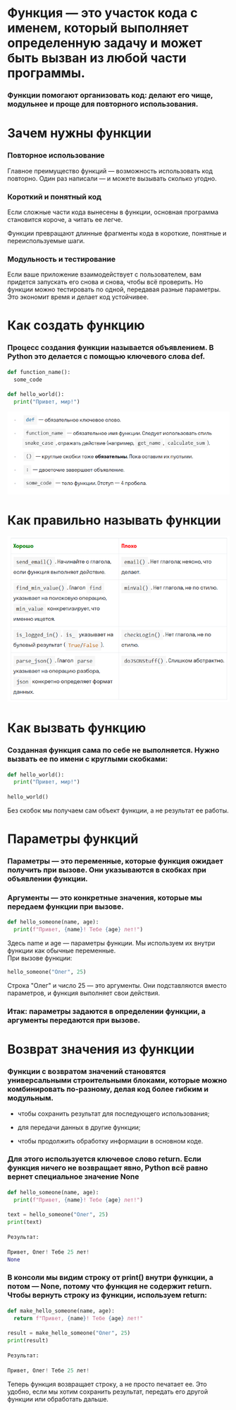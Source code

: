 # Функция — это участок кода с именем, который выполняет определенную задачу и может быть вызван из любой части программы.

### Функции помогают организовать код: делают его чище, модульнее и проще для повторного использования.

# Зачем нужны функции

### Повторное использование

Главное преимущество функций — возможность использовать код повторно. Один раз написали — и можете вызывать сколько угодно.

### Короткий и понятный код

Если сложные части кода вынесены в функции, основная программа становится короче, а читать ее легче. 

Функции превращают длинные фрагменты кода в короткие, понятные и переиспользуемые шаги.

### Модульность и тестирование

Если ваше приложение взаимодействует с пользователем, вам придется запускать его снова и снова, чтобы всё проверить. Но функции можно тестировать по одной, передавая разные параметры. Это экономит время и делает код устойчивее.

# Как создать функцию

### Процесс создания функции называется объявлением. В Python это делается с помощью ключевого слова def.

```python
def function_name():
  some_code

def hello_world():
  print("Привет, мир!")
```

![def](def.png)

# Как правильно называть функции

![correct_naming](correct_naming.png)

# Как вызвать функцию

### Созданная функция сама по себе не выполняется. Нужно вызвать ее по имени с круглыми скобками:

```python
def hello_world():
  print("Привет, мир!")

hello_world()
```
Без скобок мы получаем сам объект функции, а не результат ее работы.

# Параметры функций

### Параметры — это переменные, которые функция ожидает получить при вызове. Они указываются в скобках при объявлении функции.

### Аргументы — это конкретные значения, которые мы передаем функции при вызове.

```python
def hello_someone(name, age):
  print(f"Привет, {name}! Тебе {age} лет!")
```
Здесь name и age — параметры функции. Мы используем их внутри функции как обычные переменные.  
 При вызове функции:

 ```python
 hello_someone("Олег", 25)
```

Строка "Олег" и число 25 — это аргументы. Они подставляются вместо параметров, и функция выполняет свои действия.

### Итак: параметры задаются в определении функции, а аргументы передаются при вызове.

# Возврат значения из функции

### Функции с возвратом значений становятся универсальными строительными блоками, которые можно комбинировать по-разному, делая код более гибким и модульным.

- чтобы сохранить результат для последующего использования;  

- для передачи данных в другие функции;  

- чтобы продолжить обработку информации в основном коде.  

### Для этого используется ключевое слово return. Если функция ничего не возвращает явно, Python всё равно вернет специальное значение None

```python
def hello_someone(name, age):
  print(f"Привет, {name}! Тебе {age} лет!")

text = hello_someone("Олег", 25)
print(text)

Результат:

Привет, Олег! Тебе 25 лет!
None
```

### В консоли мы видим строку от print() внутри функции, а потом — None, потому что функция не содержит return. Чтобы вернуть строку из функции, используем return:
```python
def make_hello_someone(name, age):
  return f"Привет, {name}! Тебе {age} лет!"

result = make_hello_someone("Олег", 25)
print(result)

Результат:

Привет, Олег! Тебе 25 лет!
```
Теперь функция возвращает строку, а не просто печатает ее. Это удобно, если мы хотим сохранить результат, передать его другой функции или обработать дальше.










